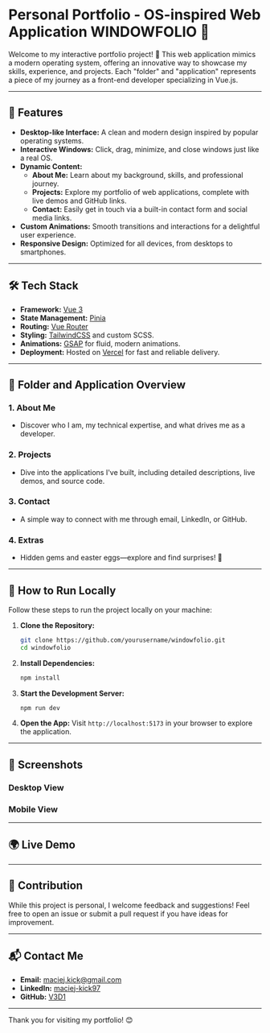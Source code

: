 # Personal Portfolio - OS-inspired Web Application WINDOWFOLIO 🌟

Welcome to my interactive portfolio project! 🚀 This web application mimics a modern operating system, offering an innovative way to showcase my skills, experience, and projects. Each "folder" and "application" represents a piece of my journey as a front-end developer specializing in Vue.js.

---

## 🌈 Features

- **Desktop-like Interface:** A clean and modern design inspired by popular operating systems.
- **Interactive Windows:** Click, drag, minimize, and close windows just like a real OS.
- **Dynamic Content:**
  - **About Me:** Learn about my background, skills, and professional journey.
  - **Projects:** Explore my portfolio of web applications, complete with live demos and GitHub links.
  - **Contact:** Easily get in touch via a built-in contact form and social media links.
- **Custom Animations:** Smooth transitions and interactions for a delightful user experience.
- **Responsive Design:** Optimized for all devices, from desktops to smartphones.

---

## 🛠️ Tech Stack

- **Framework:** [Vue 3](https://vuejs.org/)
- **State Management:** [Pinia](https://pinia.vuejs.org/)
- **Routing:** [Vue Router](https://router.vuejs.org/)
- **Styling:** [TailwindCSS](https://tailwindcss.com/) and custom SCSS.
- **Animations:** [GSAP](https://greensock.com/gsap) for fluid, modern animations.
- **Deployment:** Hosted on [Vercel](https://vercel.com/) for fast and reliable delivery.

---

## 📂 Folder and Application Overview

### 1. **About Me**
   - Discover who I am, my technical expertise, and what drives me as a developer.

### 2. **Projects**
   - Dive into the applications I've built, including detailed descriptions, live demos, and source code.

### 3. **Contact**
   - A simple way to connect with me through email, LinkedIn, or GitHub.

### 4. **Extras**
   - Hidden gems and easter eggs—explore and find surprises! 🎉

---

## 🚀 How to Run Locally

Follow these steps to run the project locally on your machine:

1. **Clone the Repository:**
   ```bash
   git clone https://github.com/yourusername/windowfolio.git
   cd windowfolio
   ```

2. **Install Dependencies:**
   ```bash
   npm install
   ```

3. **Start the Development Server:**
   ```bash
   npm run dev
   ```

4. **Open the App:**
   Visit `http://localhost:5173` in your browser to explore the application.

---

## 📸 Screenshots

### Desktop View
<!-- ![Desktop View](path/to/screenshot-desktop.png) -->

### Mobile View
<!-- ![Mobile View](path/to/screenshot-mobile.png) -->

---

## 🌍 Live Demo

<!-- Check out the live version of the application here: [Live Demo](https://your-live-demo-link.vercel.app) -->

---

## 🤝 Contribution

While this project is personal, I welcome feedback and suggestions! Feel free to open an issue or submit a pull request if you have ideas for improvement.

---

## 📬 Contact Me

- **Email:** [maciej.kick@gmail.com](mailto:maciej.kick@gmail.com)
- **LinkedIn:** [maciej-kick97](https://linkedin.com/in/maciej-kick97)
- **GitHub:** [V3D1](https://github.com/V3D1)

---

Thank you for visiting my portfolio! 😊
